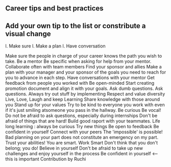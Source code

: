 ## Career tips and best practices

## Add your own tip to the list or constribute a visual change

l. Make sure
l. Make a plan
l. Have conversation

 Make sure the people in charge of your career knows the path you wish to take.
 Be a mentor
 Be specific when asking for help from your mentor.
 Collaborate often with team members
 Find your sponsor and allies
 Make a plan with your manager and your sponsor of the goals you need to reach for you to advance in each step.
 Have conversations with your mentor
 Get feedback from people you worked with
 Be open-minded
 Start creating promotion document and align it with your goals.
  Ask dumb questions.
  Ask questions.
Always try out stuff by implementing
Respect and value diversity
Live, Love, Laugh and keep Learning
Share knowledge with those around you
Stand up for your values
Try to be kind to everyone you work with even if it's just smiling atsomeone you pass in the hallway.
Be curious
Be vocal!
Do not be afraid to ask questions, especially during internships
Don't be afraid of things that are hard!
Build good raport with your teammates.
Life long learning : always be curious 
Try new things
Be open to feedback
Be confident in yourself
Connect with your peers
The 'impossible' is possible!
Bad planning on your part does not constitute an emergency on my part.
Trust your abilities! You are smart.
Work Smart
Don't think that you don't belong; you do!
Believe in yourself
Don't be afraid to take up new challenges and enjoy yourself in the process
Be confident in yourself <-- this is important
Contribution by Ruchi

